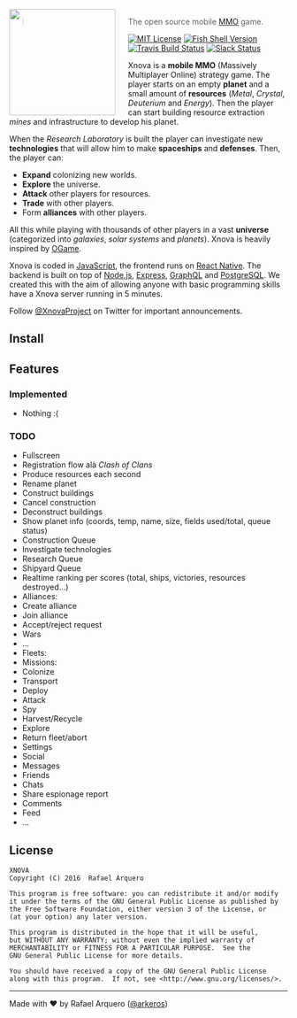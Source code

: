 <img src="https://raw.githubusercontent.com/xnova/xnova/master/docs/logo.png" align="left" width="192px" height="192px"/>
<img align="left" width="0" height="192px" hspace="10"/>

> The open source mobile [MMO](https://en.wikipedia.org/wiki/Massively_multiplayer_online_game) game.

[![MIT License](https://img.shields.io/badge/license-GPLv3-007EC7.svg?style=flat-square)](/LICENSE) 
[![Fish Shell Version](https://img.shields.io/badge/xnova-v0.0.1-007EC7.svg?style=flat-square)](http://xnova.io) 
[![Travis Build Status](http://img.shields.io/travis/xnova/xnova.svg?style=flat-square)](https://travis-ci.org/xnova/xnova) 
[![Slack Status](https://oh-my-fish-slack.herokuapp.com/badge.svg)](https://oh-my-fish-slack.herokuapp.com)


Xnova is a **mobile MMO** (Massively Multiplayer Online) strategy game. 
The player starts on an empty **planet** and a small amount of **resources** (*Metal*, *Crystal*, *Deuterium* and *Energy*). Then the player can start building resource extraction 
*mines* and infrastructure to develop his planet. 

When the *Research Laboratory* is built the player can investigate new **technologies** that will allow him to make **spaceships** and **defenses**. Then, the player can:
 - **Expand** colonizing new worlds.
 - **Explore** the universe.
 - **Attack** other players for resources.
 - **Trade** with other players.
 - Form **alliances** with other players.
 
All this while playing with thousands of other players in a vast **universe** (categorized into *galaxies*, *solar systems* and *planets*). Xnova is heavily inspired by [OGame](https://en.wikipedia.org/wiki/OGame).

Xnova is coded in [JavaScript](https://es.wikipedia.org/wiki/JavaScript), the frontend runs on 
[React Native](https://facebook.github.io/react-native/). The backend is built on top of [Node.js](https://nodejs.org),
 [Express](http://expressjs.com), [GraphQL](http://graphql.org) and [PostgreSQL](https://www.postgresql.org). We created this with the aim of allowing anyone with basic 
programming skills have a Xnova server running in 5 minutes.

Follow [@XnovaProject](https://twitter.com/xnovaproject) on Twitter for important
announcements.

## Install

## Features

### Implemented
 - Nothing :(

### TODO
 - Fullscreen
 - Registration flow alà *Clash of Clans*
 - Produce resources each second
 - Rename planet
 - Construct buildings
 - Cancel construction
 - Deconstruct buildings
 - Show planet info (coords, temp, name, size, fields used/total, queue status)
 - Construction Queue
 - Investigate technologies
 - Research Queue
 - Shipyard Queue
 - Realtime ranking per scores (total, ships, victories, resources destroyed...)
 - Alliances:
  - Create alliance
  - Join alliance
  - Accept/reject request
  - Wars
  - ...
 - Fleets:
  - Missions:
   - Colonize
   - Transport
   - Deploy
   - Attack
   - Spy
   - Harvest/Recycle
   - Explore
  - Return fleet/abort
 - Settings
 - Social
  - Messages
  - Friends
  - Chats
  - Share espionage report
  - Comments
  - Feed
 - ...

## License

    XNOVA
    Copyright (C) 2016  Rafael Arquero

    This program is free software: you can redistribute it and/or modify
    it under the terms of the GNU General Public License as published by
    the Free Software Foundation, either version 3 of the License, or
    (at your option) any later version.

    This program is distributed in the hope that it will be useful,
    but WITHOUT ANY WARRANTY; without even the implied warranty of
    MERCHANTABILITY or FITNESS FOR A PARTICULAR PURPOSE.  See the
    GNU General Public License for more details.

    You should have received a copy of the GNU General Public License
    along with this program.  If not, see <http://www.gnu.org/licenses/>.
    
---
Made with ♥ by Rafael Arquero ([@arkeros](https://twitter.com/arkeros))

